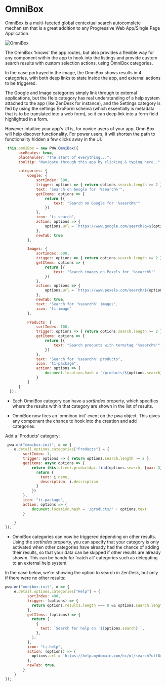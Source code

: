 # OmniBox


OmniBox is a multi-faceted global contextual search autocomplete mechanism that is a great addition to any Progressive Web App/Single Page Application.

![OmniBox](https://xo-js.dev/assets/img/omnibox.png "An OmniBox")

The OmniBox 'knows' the app routes, but also provides a flexible way for any component within the app to hook into the listings and provide custom search results with custom selection actions, using OmniBox categories.

In the case portrayed in the image, the OmniBox shows results in 4 categories, with both deep links to state inside the app, and external actions to be triggered.

The Google and Image categories simply link through to external applications, but the Help category has real understanding of a help system attached to the app (like ZenDesk for instance), and the Settings category is fed by using the settings ExoForm schema (which essentially is metadata that is to be translated into a web form), so it can deep link into a form field highlighted in a form.

However intuitive your app's UI is, for novice users of your app, OmniBox will help discover functionality. For power users, it will shorten the path to functionality hidden a few clicks away in the UI.


```js
 this.omniBox = new PWA.OmniBox({
      useRoutes: true,
      placeholder: "The start of everything...",
      tooltip: "Navigate through this app by clicking & typing here..",

      categories: {
          Google: {
              sortIndex: 500,
              trigger: options => { return options.search.length >= 2 },
              text: "Search on Google for '%search%'",
              getItems: options => {
                  return [{
                      text: "Search on Google for '%search%'"
                  }]
              },
              icon: "ti-search",
              action: options => {
                  options.url = `https://www.google.com/search?q=${options.search}`;
              },
              newTab: true
          },

          Images: {
              sortIndex: 600,
              trigger: options => { return options.search.length >= 2 },
              getItems: options => {
                  return [{
                      text: "Search images on Pexels for '%search%'"
                  }]
              },
              action: options => {
                  options.url = `https://www.pexels.com/search/${options.search}`;
              },
              newTab: true,
              text: "Search for '%search%' images",
              icon: "ti-image"
          },

          Products: {
              sortIndex: 100,
              trigger: options => { return options.search.length >= 2 },
              getItems: options => {
                  return [{
                      text: "Search products with term/tag '%search%'"
                  }]
              },
              text: "Search for '%search%' products",
              icon: "ti-package",
              action: options => {
                  document.location.hash = `/products/${options.search}`;
              }
          }
      }
  });

```
 

- Each OmniBox category can have a *sortIndex* property, which specifies where the results within that category are shown in the list of results.

- OmniBox now fires an 'omnibox-init' event on the pwa object. This gives any component the chance to hook into the creation and add categories.

Add a 'Products' category:

```js
 pwa.on("omnibox-init", e => {
    e.detail.options.categories["Products"] = {
        sortIndex: 1,
        trigger: options => { return options.search.length >= 2 },
        getItems: async options => {
            return this.client.productApi.find(options.search, {max: 3}).map(i => {
              return {
                text: i.name,
                description: i.description
              }
            })
        },
        icon: "ti-package",
        action: options => {
            document.location.hash = '/products/' + options.text
        }

    }
});
```

- OmniBox categories can now be triggered depending on other results. Using the *sortIndex* property, you can specify that your category is only activated when other categories have already had the chance of adding their results, so that your data can be skipped if other results are already showm. This can be handy for 'catch all' categories such as delegating to an external help system.

In the case below, we're showing the option to search in ZenDesk, but only if there were no other results:

```js
pwa.on("omnibox-init", e => {
    e.detail.options.categories["Help"] = {
          sortIndex: 400,
          trigger: (options) => {
            return options.results.length === 0 && options.search.length >= 2;
          },
          getItems: (options) => {
            return [
              {
                text: `Search for help on '${options.search}'`,
              },
            ];
          },
          icon: "ti-help",
          action: (options) => {
            options.url = `https://help.mydomain.com/hc/nl/search?utf8=%E2%9C%93&query=${options.search}`;
          },
          newTab: true,
        }
    }
});
```
